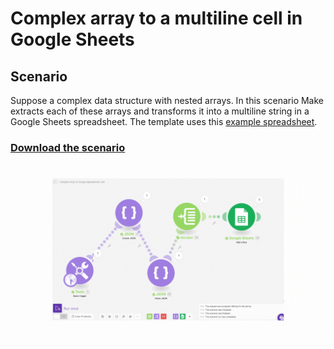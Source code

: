 # Complex array to a multiline cell in Google Sheets

## Scenario
Suppose a complex data structure with nested arrays. 
In this scenario Make extracts each of these arrays and transforms it into a multiline string in a Google Sheets spreadsheet. 
The template uses this [example spreadsheet](https://docs.google.com/spreadsheets/d/1uAS0rl2XnSaKKXxJteT7LGeJQJj5KZYj/edit?usp=sharing&ouid=100267291539832074631&rtpof=true&sd=true).

### [Download the scenario](scenario.json)

![scenario gif](scenario.gif)
